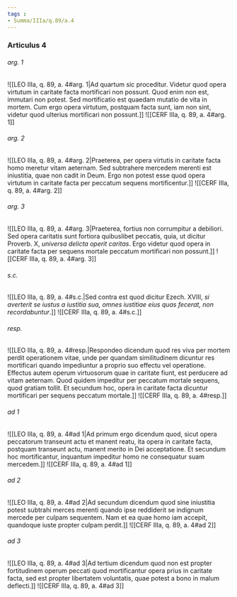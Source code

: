 ```yaml
---
tags : 
- Summa/IIIa/q.89/a.4
---
```


### Articulus 4

###### arg. 1
![[LEO IIIa, q. 89, a. 4#arg. 1|Ad quartum sic proceditur. Videtur quod opera virtutum in caritate facta mortificari non possunt. Quod enim non est, immutari non potest. Sed mortificatio est quaedam mutatio de vita in mortem. Cum ergo opera virtutum, postquam facta sunt, iam non sint, videtur quod ulterius mortificari non possunt.]]
![[CERF IIIa, q. 89, a. 4#arg. 1]]

###### arg. 2
![[LEO IIIa, q. 89, a. 4#arg. 2|Praeterea, per opera virtutis in caritate facta homo meretur vitam aeternam. Sed subtrahere mercedem merenti est iniustitia, quae non cadit in Deum. Ergo non potest esse quod opera virtutum in caritate facta per peccatum sequens mortificentur.]]
![[CERF IIIa, q. 89, a. 4#arg. 2]]

###### arg. 3
![[LEO IIIa, q. 89, a. 4#arg. 3|Praeterea, fortius non corrumpitur a debiliori. Sed opera caritatis sunt fortiora quibuslibet peccatis, quia, ut dicitur Proverb. X, *universa delicta operit caritas*. Ergo videtur quod opera in caritate facta per sequens mortale peccatum mortificari non possunt.]]
![[CERF IIIa, q. 89, a. 4#arg. 3]]

###### s.c.
![[LEO IIIa, q. 89, a. 4#s.c.|Sed contra est quod dicitur Ezech. XVIII, *si averterit se iustus a iustitia sua, omnes iustitiae eius quas fecerat, non recordabuntur*.]]
![[CERF IIIa, q. 89, a. 4#s.c.]]

###### resp.
![[LEO IIIa, q. 89, a. 4#resp.|Respondeo dicendum quod res viva per mortem perdit operationem vitae, unde per quandam similitudinem dicuntur res mortificari quando impediuntur a proprio suo effectu vel operatione. Effectus autem operum virtuosorum quae in caritate fiunt, est perducere ad vitam aeternam. Quod quidem impeditur per peccatum mortale sequens, quod gratiam tollit. Et secundum hoc, opera in caritate facta dicuntur mortificari per sequens peccatum mortale.]]
![[CERF IIIa, q. 89, a. 4#resp.]]

###### ad 1
![[LEO IIIa, q. 89, a. 4#ad 1|Ad primum ergo dicendum quod, sicut opera peccatorum transeunt actu et manent reatu, ita opera in caritate facta, postquam transeunt actu, manent merito in Dei acceptatione. Et secundum hoc mortificantur, inquantum impeditur homo ne consequatur suam mercedem.]]
![[CERF IIIa, q. 89, a. 4#ad 1]]

###### ad 2
![[LEO IIIa, q. 89, a. 4#ad 2|Ad secundum dicendum quod sine iniustitia potest subtrahi merces merenti quando ipse reddiderit se indignum mercede per culpam sequentem. Nam et ea quae homo iam accepit, quandoque iuste propter culpam perdit.]]
![[CERF IIIa, q. 89, a. 4#ad 2]]

###### ad 3
![[LEO IIIa, q. 89, a. 4#ad 3|Ad tertium dicendum quod non est propter fortitudinem operum peccati quod mortificantur opera prius in caritate facta, sed est propter libertatem voluntatis, quae potest a bono in malum deflecti.]]
![[CERF IIIa, q. 89, a. 4#ad 3]]

